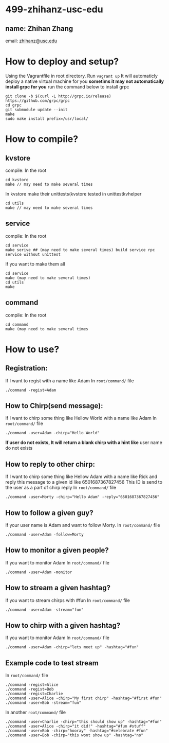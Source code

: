 # 499-zhihanz-usc-edu
name: Zhihan Zhang
---------------

email: zhihanz@usc.edu
# How to deploy and setup?
Using the Vagrantfile in root directory.
Run `vagrant up`
It will automaticly deploy a native virtual machine for you
**sometims it may not automatically install grpc for you**
run the command below to install grpc
```
git clone -b $(curl -L http://grpc.io/release) https://github.com/grpc/grpc
cd grpc
git submodule update --init
make
sudo make install prefix=/usr/local/
```
# How to compile?
## kvstore
compile:
In the root
```
cd kvstore
make // may need to make several times
```
In kvstore
make their unittests(kvstore tested in unittestkvhelper
```
cd utils
make // may need to make several times
```
## service
compile:
In the root
```
cd service
make serive ## (may need to make several times) build service rpc service without unittest
```
If you want to make them all 
```
cd service
make (may need to make several times)
cd utils
make 
```
## command
compile:
In the root
```
cd command
make (may need to make several times
```
# How to use?
## Registration:
If I want to regist with a name like Adam
In `root/command/` file
```
./command -regist=Adam
```
## How to Chirp(send message):
If I want to chirp some thing like Hellow World with a name like Adam
In `root/command/` file
```
./command -user=Adam -chirp="Hello World"
```
**If user do not exists, It will return a blank chirp with a hint like**
user name do not exists

## How to reply to other chirp:
If I want to chirp some thing like Hellow Adam with a name like Rick and reply this message to a given id like 6501687367827456
This ID is send to the user as a part of chirp reply
In `root/command/` file
```
./command -user=Morty -chirp="Hello Adam" -reply="6501687367827456"
```
## How to follow a given guy?
If your user name is Adam and want to follow Morty.
In `root/command/` file
```
./command -user=Adam -follow=Morty
```
## How to monitor a given people?
If you want to monitor Adam
In `root/command/` file
```
./command -user=Adam -monitor
```
## How to stream a given hashtag?
If you want to stream chirps with #fun
In `root/command/` file
```
./command -user=Adam -stream="fun"
```
## How to chirp with a given hashtag?
If you want to monitor Adam
In `root/command/` file
```
./command -user=Adam -chirp="lets meet up" -hashtag="#fun"
```
## Example code to test stream

In `root/command/` file
```
./command -regist=Alice
./command -regist=Bob
./command -regist=Charlie
./command -user=Alice -chirp="My first chirp" -hashtag="#first #fun"
./command -user=Bob -stream="fun"
```
In another `root/command/` file
```
./command -user=Charlie -chirp="this should show up" -hashtag="#fun"
./command -user=Alice -chirp="it did!" -hashtag="#fun #stuff"
./command -user=Bob -chirp="hooray" -hashtag="#celebrate #fun"
./command -user=Bob -chirp="this wont show up" -hashtag="no"
```
